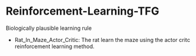 # Reinforcement-Learning-TFG
Biologically plausible learning rule
* Rat_In_Maze_Actor_Critic: The rat learn the maze using the actor critc reinforcement learning method.
